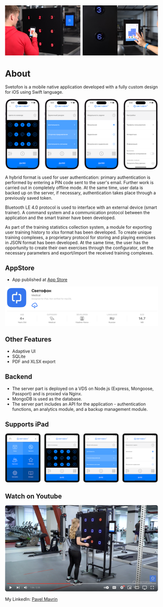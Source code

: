 ![Svetofon Smart Trainer](https://github.com/mavrinpn/Svetofon-App/raw/main/img/trainer.png)

# About

Svetofon is a mobile native application developed with a fully custom design for iOS using Swift language.

![Svetofon](https://github.com/mavrinpn/Svetofon-App/raw/main/img/Svetofon_AppStore_Screenshots_2.png)

A hybrid format is used for user authentication: primary authentication is performed by entering a PIN code sent to the user's email. Further work is carried out in completely offline mode. At the same time, user data is backed up on the server, if necessary, authentication takes place through a previously saved token.

Bluetooth LE 4.0 protocol is used to interface with an external device (smart trainer). A command system and a communication protocol between the application and the smart trainer have been developed.

As part of the training statistics collection system, a module for exporting user training history to xlsx format has been developed.
To create unique training complexes, a proprietary protocol for storing and playing exercises in JSON format has been developed. At the same time, the user has the opportunity to create their own exercises through the configurator, set the necessary parameters and export/import the received training complexes.

## AppStore

- App published at [App Store](https://apps.apple.com/ru/app/светофон/id1597336312)

![AppStore Link](https://github.com/mavrinpn/Svetofon-App/raw/main/img/AppStore.png)

## Other Features

- Adaptive UI
- SQLite
- PDF and XLSX export

## Backend

- The server part is deployed on a VDS on Node.js (Express, Mongoose, Passport) and is proxied via Nginx.
- MongoDB is used as the database.
- The server part includes an API for the application - authentication functions, an analytics module, and a backup management module.

## Supports iPad

![Svetofon](https://github.com/mavrinpn/Svetofon-App/raw/main/img/Svetofon_AppStore_Screenshots_3.png)

## Watch on Youtube

[![Svetofon Youtube](https://github.com/mavrinpn/Svetofon-App/raw/main/img/youtube.png)](https://www.youtube.com/watch?v=dg87534pwd8)


My LinkedIn: [Pavel Mavrin](https://www.linkedin.com/in/pavel-mavrin-developer/)
